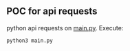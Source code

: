 ## POC for api requests

python api requests on [main.py](main.py). Execute:

```
python3 main.py
```